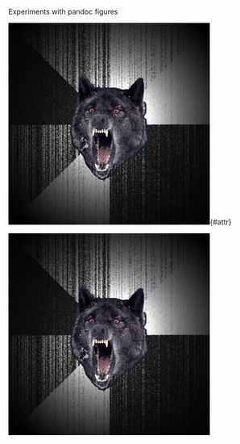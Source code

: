 Experiments with pandoc figures

![
This is a multi-line 
caption
](image.png){#attr}


![figure with no attr](image.png)
